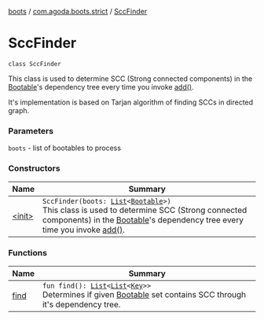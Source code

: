 [boots](../../index.md) / [com.agoda.boots.strict](../index.md) / [SccFinder](./index.md)

# SccFinder

`class SccFinder`

This class is used to determine SCC (Strong connected components) in the
[Bootable](../../com.agoda.boots/-bootable/index.md)'s dependency tree every time you invoke [add()](../../com.agoda.boots/-boots/add.md).

It's implementation is based on Tarjan algorithm of finding SCCs in directed graph.

### Parameters

`boots` - list of bootables to process

### Constructors

| Name | Summary |
|---|---|
| [&lt;init&gt;](-init-.md) | `SccFinder(boots: `[`List`](https://kotlinlang.org/api/latest/jvm/stdlib/kotlin.collections/-list/index.html)`<`[`Bootable`](../../com.agoda.boots/-bootable/index.md)`>)`<br>This class is used to determine SCC (Strong connected components) in the [Bootable](../../com.agoda.boots/-bootable/index.md)'s dependency tree every time you invoke [add()](../../com.agoda.boots/-boots/add.md). |

### Functions

| Name | Summary |
|---|---|
| [find](find.md) | `fun find(): `[`List`](https://kotlinlang.org/api/latest/jvm/stdlib/kotlin.collections/-list/index.html)`<`[`List`](https://kotlinlang.org/api/latest/jvm/stdlib/kotlin.collections/-list/index.html)`<`[`Key`](../../com.agoda.boots/-key/index.md)`>>`<br>Determines if given [Bootable](../../com.agoda.boots/-bootable/index.md) set contains SCC through it's dependency tree. |
